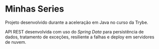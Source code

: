 # Minhas Series

Projeto desenvolvido durante a aceleração em Java no curso da Trybe.

API REST desenvolvida com uso do _Spring Data_ para persistência de dados, tratamento de exceções, resiliente a falhas e deploy em servidores de nuvem.
